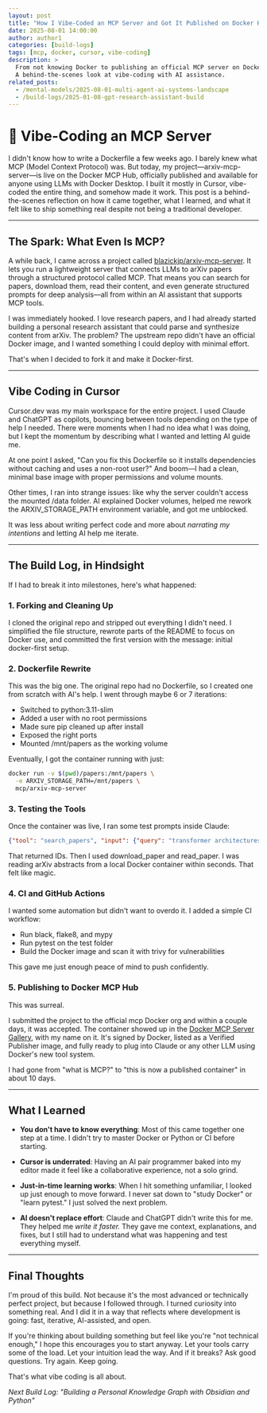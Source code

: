 ```yaml
---
layout: post
title: "How I Vibe-Coded an MCP Server and Got It Published on Docker Hub"
date: 2025-08-01 14:00:00
author: author1
categories: [build-logs]
tags: [mcp, docker, cursor, vibe-coding]
description: >
  From not knowing Docker to publishing an official MCP server on Docker Hub in 10 days. 
  A behind-the-scenes look at vibe-coding with AI assistance.
related_posts:
  - /mental-models/2025-08-01-multi-agent-ai-systems-landscape
  - /build-logs/2025-01-08-gpt-research-assistant-build
---
```


# 🔨 Vibe-Coding an MCP Server

I didn't know how to write a Dockerfile a few weeks ago. I barely knew what MCP (Model Context Protocol) was. But today, my project—arxiv-mcp-server—is live on the Docker MCP Hub, officially published and available for anyone using LLMs with Docker Desktop. I built it mostly in Cursor, vibe-coded the entire thing, and somehow made it work. This post is a behind-the-scenes reflection on how it came together, what I learned, and what it felt like to ship something real despite not being a traditional developer.

---

## The Spark: What Even Is MCP?

A while back, I came across a project called [blazickjp/arxiv-mcp-server](https://github.com/blazickjp/arxiv-mcp-server). It lets you run a lightweight server that connects LLMs to arXiv papers through a structured protocol called MCP. That means you can search for papers, download them, read their content, and even generate structured prompts for deep analysis—all from within an AI assistant that supports MCP tools.

I was immediately hooked. I love research papers, and I had already started building a personal research assistant that could parse and synthesize content from arXiv. The problem? The upstream repo didn't have an official Docker image, and I wanted something I could deploy with minimal effort.

That's when I decided to fork it and make it Docker-first.

---

## Vibe Coding in Cursor

Cursor.dev was my main workspace for the entire project. I used Claude and ChatGPT as copilots, bouncing between tools depending on the type of help I needed. There were moments when I had no idea what I was doing, but I kept the momentum by describing what I wanted and letting AI guide me.

At one point I asked, "Can you fix this Dockerfile so it installs dependencies without caching and uses a non-root user?" And boom—I had a clean, minimal base image with proper permissions and volume mounts.

Other times, I ran into strange issues: like why the server couldn't access the mounted /data folder. AI explained Docker volumes, helped me rework the ARXIV_STORAGE_PATH environment variable, and got me unblocked.

It was less about writing perfect code and more about *narrating my intentions* and letting AI help me iterate.

---

## The Build Log, in Hindsight

If I had to break it into milestones, here's what happened:

### 1. Forking and Cleaning Up

I cloned the original repo and stripped out everything I didn't need. I simplified the file structure, rewrote parts of the README to focus on Docker use, and committed the first version with the message: initial docker-first setup.

### 2. Dockerfile Rewrite

This was the big one. The original repo had no Dockerfile, so I created one from scratch with AI's help. I went through maybe 6 or 7 iterations:

- Switched to python:3.11-slim
- Added a user with no root permissions
- Made sure pip cleaned up after install
- Exposed the right ports
- Mounted /mnt/papers as the working volume

Eventually, I got the container running with just:

```bash
docker run -v $(pwd)/papers:/mnt/papers \
  -e ARXIV_STORAGE_PATH=/mnt/papers \
  mcp/arxiv-mcp-server
```

### 3. Testing the Tools

Once the container was live, I ran some test prompts inside Claude:

```json
{"tool": "search_papers", "input": {"query": "transformer architectures"}}
```

That returned IDs. Then I used download_paper and read_paper. I was reading arXiv abstracts from a local Docker container within seconds. That felt like magic.

### 4. CI and GitHub Actions

I wanted some automation but didn't want to overdo it. I added a simple CI workflow:

- Run black, flake8, and mypy
- Run pytest on the test folder
- Build the Docker image and scan it with trivy for vulnerabilities

This gave me just enough peace of mind to push confidently.

### 5. Publishing to Docker MCP Hub

This was surreal.

I submitted the project to the official mcp Docker org and within a couple days, it was accepted. The container showed up in the [Docker MCP Server Gallery](https://hub.docker.com/mcp/explore), with my name on it. It's signed by Docker, listed as a Verified Publisher image, and fully ready to plug into Claude or any other LLM using Docker's new tool system.

I had gone from "what is MCP?" to "this is now a published container" in about 10 days.

---

## What I Learned

- **You don't have to know everything**: Most of this came together one step at a time. I didn't try to master Docker or Python or CI before starting.

- **Cursor is underrated**: Having an AI pair programmer baked into my editor made it feel like a collaborative experience, not a solo grind.

- **Just-in-time learning works**: When I hit something unfamiliar, I looked up just enough to move forward. I never sat down to "study Docker" or "learn pytest." I just solved the next problem.

- **AI doesn't replace effort**: Claude and ChatGPT didn't write this for me. They helped me *write it faster.* They gave me context, explanations, and fixes, but I still had to understand what was happening and test everything myself.

---

## Final Thoughts

I'm proud of this build. Not because it's the most advanced or technically perfect project, but because I followed through. I turned curiosity into something real. And I did it in a way that reflects where development is going: fast, iterative, AI-assisted, and open.

If you're thinking about building something but feel like you're "not technical enough," I hope this encourages you to start anyway. Let your tools carry some of the load. Let your intuition lead the way. And if it breaks? Ask good questions. Try again. Keep going.

That's what vibe coding is all about.

*Next Build Log: "Building a Personal Knowledge Graph with Obsidian and Python"*
